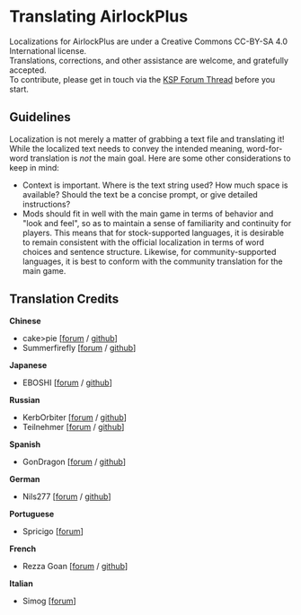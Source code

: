 Translating AirlockPlus
=======================

Localizations for AirlockPlus are under a Creative Commons CC-BY-SA 4.0 International license.  
Translations, corrections, and other assistance are welcome, and gratefully accepted.  
To contribute, please get in touch via the [KSP Forum Thread](http://forum.kerbalspaceprogram.com/index.php?showtopic=160268) before you start.


Guidelines
----------
Localization is not merely a matter of grabbing a text file and translating it!  While the localized text needs to convey the intended meaning, word-for-word translation is *not* the main goal.  Here are some other considerations to keep in mind:
- Context is important.  Where is the text string used?  How much space is available?  Should the text be a concise prompt, or give detailed instructions?
- Mods should fit in well with the main game in terms of behavior and "look and feel", so as to maintain a sense of familiarity and continuity for players.  This means that for stock-supported languages, it is desirable to remain consistent with the official localization in terms of word choices and sentence structure.  Likewise, for community-supported languages, it is best to conform with the community translation for the main game.


Translation Credits
-------------------

**Chinese**
* cake>pie [[forum](http://forum.kerbalspaceprogram.com/index.php?/profile/69278-cakepie/) / [github](https://github.com/cake-pie)]
* Summerfirefly [[forum](http://forum.kerbalspaceprogram.com/index.php?/profile/107915-summerfirefly/) / [github](https://github.com/Summerfirefly)]

**Japanese**
* EBOSHI [[forum](http://forum.kerbalspaceprogram.com/index.php?/profile/165938-eboshi/) / [github](https://github.com/eboshi2525)]

**Russian**
* KerbOrbiter [[forum](http://forum.kerbalspaceprogram.com/index.php?/profile/58103-kerborbiter/) / [github](https://github.com/Metadorius)]
* Teilnehmer [[forum](http://forum.kerbalspaceprogram.com/index.php?/profile/143330-teilnehmer/) / [github](https://github.com/formicant)]

**Spanish**
* GonDragon [[forum](http://forum.kerbalspaceprogram.com/index.php?/profile/174274-gondragon/) / [github](https://github.com/GonDragon)]

**German**
* Nils277 [[forum](https://forum.kerbalspaceprogram.com/index.php?/profile/122414-nils277/) / [github](https://github.com/Nils277)]

**Portuguese**
* Spricigo [[forum](https://forum.kerbalspaceprogram.com/index.php?/profile/166502-spricigo/)]

**French**
* Rezza Goan [[forum](https://forum.kerbalspaceprogram.com/index.php?/profile/186644-rezza-goan/) / [github](https://github.com/Rezzagoan)]

**Italian**
* Simog [[forum](https://forum.kerbalspaceprogram.com/index.php?/profile/179328-simog/)]
